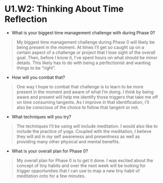 # U1.W2: Thinking About Time Reflection

* What is your biggest time management challenge with during Phase 0? 

> My biggest time management challenge during Phase 0 will likely be being present in the moment. At times I’ll get so caught up on a certain aspect of a challenge or project that I lose sight of the overall goal. Then, before I know it, I’ve spent hours on what should be minor details. This likely has to do with being a perfectionist and wanting things to be “right”. 

* How will you combat that? 

> One way I hope to combat that challenge is to learn to be more present in the moment and aware of what I’m doing. I think by being aware and present will help me identify those triggers that take me off on time consuming tangents. As I improve in that identification, I’ll also be conscious of the choice to follow that tangent or not. 

* What techniques will you try?

> The techniques I’ll be using will include meditation. I would also like to include the practice of yoga. Coupled with the meditation, I believe they will aid in my self awareness and presentness as well as providing many other physical and mental benefits. 

* What is your overall plan for Phase 0?

> My overall plan for Phase 0 is to get it done. I was excited about the concept of tiny habits and over the next week will be looking for trigger opportunities that I can use to map a new tiny habit of meditation onto for a few minutes. 
